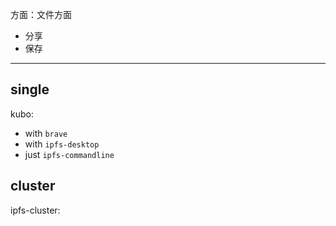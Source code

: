方面：文件方面

- 分享
- 保存

----

## single

kubo:

- with `brave`
- with `ipfs-desktop`
- just `ipfs-commandline`

## cluster

ipfs-cluster:

